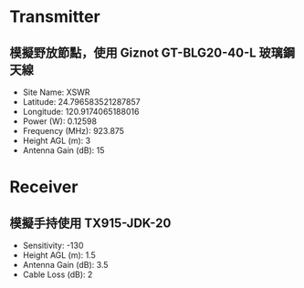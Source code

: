 
# Transmitter

## 模擬野放節點，使用 Giznot GT-BLG20-40-L 玻璃鋼天線

- Site Name: XSWR
- Latitude: 24.796583521287857
- Longitude: 120.9174065188016
- Power (W): 0.12598
- Frequency (MHz): 923.875
- Height AGL (m): 3
- Antenna Gain (dB): 15

# Receiver

## 模擬手持使用 TX915-JDK-20

- Sensitivity: -130
- Height AGL (m): 1.5
- Antenna Gain (dB): 3.5
- Cable Loss (dB): 2

